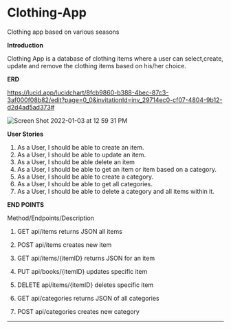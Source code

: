 # Clothing-App

Clothing app based on various seasons

**Introduction**

Clothing App is a database of clothing items where a user can select,create, update and remove the clothing items based
on his/her choice.

**ERD**

https://lucid.app/lucidchart/8fcb9860-b388-4bec-87c3-3af000f08b82/edit?page=0_0&invitationId=inv_29714ec0-cf07-4804-9b12-d2d4ad5ad373#

![Screen Shot 2022-01-03 at 12 59 31 PM](https://user-images.githubusercontent.com/94148009/147969116-32cea096-dd6a-4e67-90e3-b241a4ec102c.png)

**User Stories**

1. As a User, I should be able to create an item.
2. As a User, I should be able to update an item.
3. As a User, I should be able delete an item
4. As a User, I should be able to get an item or item based on a category.
5. As a User, I should be able to create a category.
6. As a User, I should be able to get all categories.
7. As a User, I should be able to delete a category and all items within it.


**END POINTS**

Method/Endpoints/Description
1. GET	 api/items returns JSON all items

2. POST	api/items	creates new item

3. GET	api/items/{itemID}	returns JSON for an item

4. PUT	api/books/{itemID}	updates specific item

5. DELETE	api/items/{itemID}	deletes specific item

6. GET	api/categories	returns JSON of all categories

7. POST	api/categories	creates new category
******
